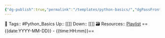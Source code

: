 ```yaml
---
{"dg-publish":true,"permalink":"/templates/python-basics/","dgPassFrontmatter":true,"noteIcon":"1","created":"2023-12-09T00:56:16.220+05:30","updated":"2023-12-16T11:42:34.681+05:30"}
---
```


🧶 Tags:: #Python_Basics 
Up:: [[]]
Down:: [[]]
🗃 Resources:: [Playlist](https://www.youtube.com/playlist?list=PLu0W_9lII9agwh1XjRt242xIpHhPT2llg)
=={{date:YYYY-MM-DD}} - {{time:HH:mm}}==

